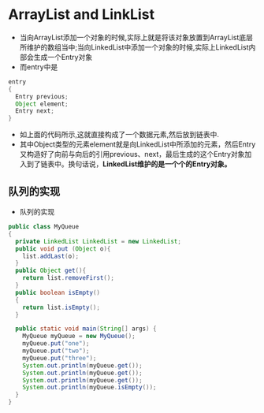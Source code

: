 # ArrayList and LinkList
* 当向ArrayList添加一个对象的时候,实际上就是将该对象放置到ArrayList底层所维护的数组当中;当向LinkedList中添加一个对象的时候,实际上LinkedList内部会生成一个Entry对象
* 而entry中是
```java
entry
{
  Entry previous;
  Object element;
  Entry next;
}
```
* 如上面的代码所示,这就直接构成了一个数据元素,然后放到链表中.
* 其中Object类型的元素element就是向LinkedList中所添加的元素，然后Entry又构造好了向前与向后的引用previous、next，最后生成的这个Entry对象加入到了链表中。换句话说，**LinkedList维护的是一个个的Entry对象。**

## 队列的实现
+ 队列的实现
```java
public class MyQueue
{
  private LinkedList LinkedList = new LinkedList;
  public void put (Object o){
    list.addLast(o);
  }
  public Object get(){
    return list.removeFirst();
  }
  public boolean isEmpty()
  {
    return list.isEmpty();
  }

  public static void main(String[] args) {
    MyQueue myQueue = new MyQueue();
    myQueue.put("one");
    myQueue.put("two");
    myQueue.put("three");
    System.out.println(myQueue.get());
    System.out.println(myQueue.get());
    System.out.println(myQueue.get());
    System.out.println(myQueue.isEmpty());
  }
}
```
